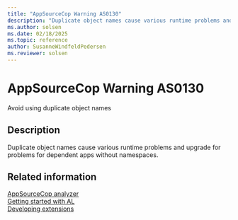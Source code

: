 ```yaml
---
title: "AppSourceCop Warning AS0130"
description: "Duplicate object names cause various runtime problems and upgrade for problems for dependent apps without namespaces."
ms.author: solsen
ms.date: 02/18/2025
ms.topic: reference
author: SusanneWindfeldPedersen
ms.reviewer: solsen
---
```

[//]: # (START>DO_NOT_EDIT)
[//]: # (IMPORTANT:Do not edit any of the content between here and the END>DO_NOT_EDIT.)
[//]: # (Any modifications should be made in the .xml files in the ModernDev repo.)
# AppSourceCop Warning AS0130
Avoid using duplicate object names

## Description
Duplicate object names cause various runtime problems and upgrade for problems for dependent apps without namespaces.

[//]: # (IMPORTANT: END>DO_NOT_EDIT)
## Related information  
[AppSourceCop analyzer](appsourcecop.md)  
[Getting started with AL](../devenv-get-started.md)  
[Developing extensions](../devenv-dev-overview.md)  